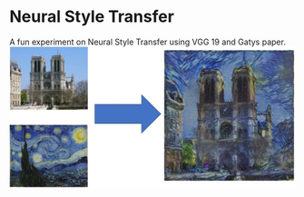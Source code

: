 # Neural Style Transfer
A fun experiment on Neural Style Transfer using VGG 19 and Gatys paper.
<img src="images/transform.JPG">


